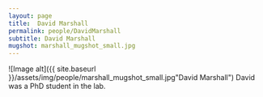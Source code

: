 ```yaml
---
layout: page
title:  David Marshall
permalink: people/DavidMarshall
subtitle: David Marshall
mugshot: marshall_mugshot_small.jpg
---
```

![Image alt]({{ site.baseurl }}/assets/img/people/marshall_mugshot_small.jpg"David Marshall")
David was a PhD student in the lab.
